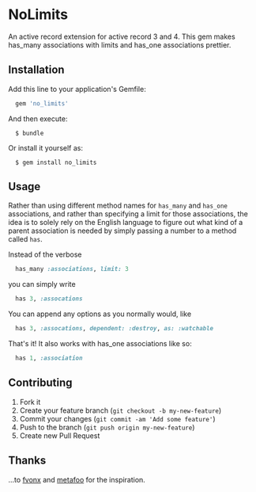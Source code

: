 # NoLimits

An active record extension for active record 3 and 4. This gem makes has_many associations with limits and has_one associations prettier.

## Installation

Add this line to your application's Gemfile:

```ruby
  gem 'no_limits'
```

And then execute:

```shell
  $ bundle
```

Or install it yourself as:

```shell
  $ gem install no_limits
```

## Usage

Rather than using different method names for `has_many` and `has_one` associations, and rather than specifying a limit for those associations, the idea is to solely rely on the English language to figure out what kind of a parent association is needed by simply passing a number to a method called `has`.

Instead of the verbose

```ruby
  has_many :associations, limit: 3
```

you can simply write

```ruby
  has 3, :assocations
```

You can append any options as you normally would, like

```ruby
  has 3, :assocations, dependent: :destroy, as: :watchable
```

That's it! It also works with has_one associations like so:

```ruby
  has 1, :association
```

## Contributing

1. Fork it
2. Create your feature branch (`git checkout -b my-new-feature`)
3. Commit your changes (`git commit -am 'Add some feature'`)
4. Push to the branch (`git push origin my-new-feature`)
5. Create new Pull Request

## Thanks
...to [fvonx](https://github.com/fvonx) and [metafoo](https://github.com/metafoo) for the inspiration.
